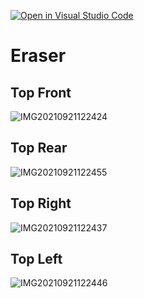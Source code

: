 [![Open in Visual Studio Code](https://classroom.github.com/assets/open-in-vscode-f059dc9a6f8d3a56e377f745f24479a46679e63a5d9fe6f495e02850cd0d8118.svg)](https://classroom.github.com/online_ide?assignment_repo_id=5691107&assignment_repo_type=AssignmentRepo)

# Eraser


## Top Front
![IMG20210921122424](https://user-images.githubusercontent.com/57358994/134119872-cbcf7232-fefa-421c-8ffd-a8861d8a7508.jpg)
## Top Rear
![IMG20210921122455](https://user-images.githubusercontent.com/57358994/134119938-2d6dcac2-3f2f-4c69-93fa-991b38e60a87.jpg)

## Top Right
![IMG20210921122437](https://user-images.githubusercontent.com/57358994/134119928-ac5266b3-5f5b-4292-851a-29296c069dec.jpg)

## Top Left
![IMG20210921122446](https://user-images.githubusercontent.com/57358994/134119934-0c865aa2-f51e-4b3a-94c7-d04af28f010f.jpg)

